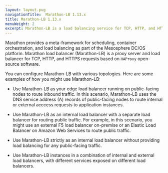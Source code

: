 ```yaml
---
layout: layout.pug
navigationTitle:  Marathon-LB 1.13.x
title: Marathon-LB 1.13.x
menuWeight: 2
excerpt: Marathon-LB is a load balancing service for TCP, HTTP, and HTTPS requests
---
```


<!-- This source repo for this topic is https://github.com/dcos/dcos-docs -->

Marathon provides a meta-framework for scheduling, container orchestration, and load balancing as part of the Mesosphere DC/OS platform. Marathon load balancer (Marathon-LB) is a proxy server and load balancer for TCP, HTTP, and HTTPS requests based on `HAProxy` open-source software. 

You can configure Marathon-LB with various topologies. Here are some examples of how you might use Marathon-LB:

* Use Marathon-LB as your edge load balancer running on public-facing nodes to route inbound traffic. In this scenario, Marathon-LB uses the DNS service address (A) records of public-facing nodes to route internal or external acccess requests to application instances.

* Use Marathon-LB as an internal load balancer with a separate load balancer for routing public traffic. For example, in this scenario, you might use an external F5 load balancer on-premise or an Elastic Load Balancer on Amazon Web Services to route public traffic.

* Use Marathon-LB strictly as an internal load balancer without providing load balancing for any public-facing traffic.

* Use Marathon-LB instances in a combination of internal and external load balancers, with different services exposed on different load balancers.
